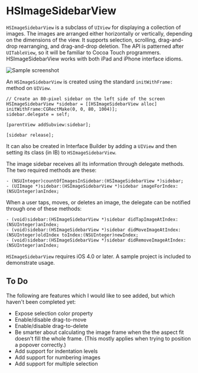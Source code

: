 HSImageSidebarView
==================

`HSImageSidebarView` is a subclass of `UIView` for displaying a collection of images.
The images are arranged either horizontally or vertically, depending on the
dimensions of the view. It supports selection, scrolling, drag-and-drop
rearranging, and drag-and-drop deletion. The API is patterned after `UITableView`,
so it will be familiar to Cocoa Touch programmers. HSImageSidebarView works with
both iPad and iPhone interface idioms.

![Sample screenshot](https://github.com/bjhomer/HSImageSidebarView/raw/master/Sample/sampleImage.png)

An `HSImageSidebarView` is created using the standard `initWithFrame:` method
on `UIView`.

    // Create an 80-pixel sidebar on the left side of the screen
    HSImageSidebarView *sidebar = [[HSImageSidebarView alloc] initWithFrame:CGRectMake(0, 0, 80, 1004)];
    sidebar.delegate = self;
    
    [parentView addSubview:sidebar];
    
    [sidebar release];

It can also be created in Interface Builder by adding a `UIView` and then setting
its class (in IB) to `HSImageSidebarView`.

The image sidebar receives all its information through delegate methods. The
two required methods are these:

    - (NSUInteger)countOfImagesInSidebar:(HSImageSidebarView *)sidebar;
    - (UIImage *)sidebar:(HSImageSidebarView *)sidebar imageForIndex:(NSUInteger)anIndex;

When a user taps, moves, or deletes an image, the delegate can be notified through
one of these methods:

    - (void)sidebar:(HSImageSidebarView *)sidebar didTapImageAtIndex:(NSUInteger)anIndex;
    - (void)sidebar:(HSImageSidebarView *)sidebar didMoveImageAtIndex:(NSUInteger)oldIndex toIndex:(NSUInteger)newIndex;
    - (void)sidebar:(HSImageSidebarView *)sidebar didRemoveImageAtIndex:(NSUInteger)anIndex;
    
`HSImageSidebarView` requires iOS 4.0 or later. A sample project is included to
demonstrate usage.

To Do
-----

The following are features which I would like to see added, but which haven't
been completed yet:

- Expose selection color property
- Enable/disable drag-to-move
- Enable/disable drag-to-delete
- Be smarter about calculating the image frame when the the aspect fit 
  doesn't fill the whole frame. (This mostly applies when trying to position
  a popover correctly.)
- Add support for indentation levels
- Add support for numbering images
- Add support for multiple selection